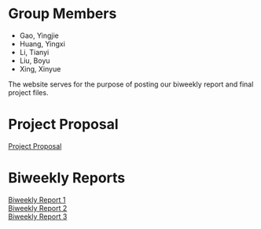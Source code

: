 # Group Members

- Gao, Yingjie
- Huang, Yingxi
- Li, Tianyi
- Liu, Boyu
- Xing, Xinyue


The website serves for the purpose of posting our biweekly report and final project files. 

# Project Proposal
[Project Proposal](Anonymous-Proposal.html)<br>


# Biweekly Reports
[Biweekly Report 1](Anonymous_03-04-2022.pdf)<br>
[Biweekly Report 2](Anonymous-03-24-2022.pdf)<br>
[Biweekly Report 3]()<br>

